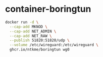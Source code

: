 # container-boringtun

``` sh
docker run -d \
  --cap-add MKNOD \
  --cap-add NET_ADMIN \
  --cap-add NET_RAW \
  --publish 51820:51820/udp \
  --volume /etc/wireguard:/etc/wireguard \
  ghcr.io/ntkme/boringtun wg0
```

